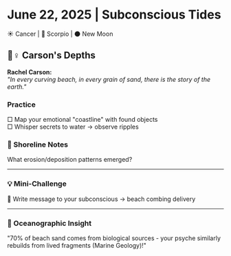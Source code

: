 # June 22, 2025 | Subconscious Tides  
☀️ Cancer | 🌙 Scorpio | 🌑 New Moon  

## 🧜♀️ Carson's Depths  

**Rachel Carson:**  
*"In every curving beach, in every grain of sand, there is the story of the earth."*  

### Practice  
□ Map your emotional "coastline" with found objects  
□ Whisper secrets to water → observe ripples  

### 📝 Shoreline Notes  
What erosion/deposition patterns emerged?  
_______________________

### 💡 Mini-Challenge  
📜 Write message to your subconscious → beach combing delivery  
_______________________

### 💫 Oceanographic Insight  
"70% of beach sand comes from biological sources - your psyche similarly rebuilds from lived fragments (Marine Geology)!" 